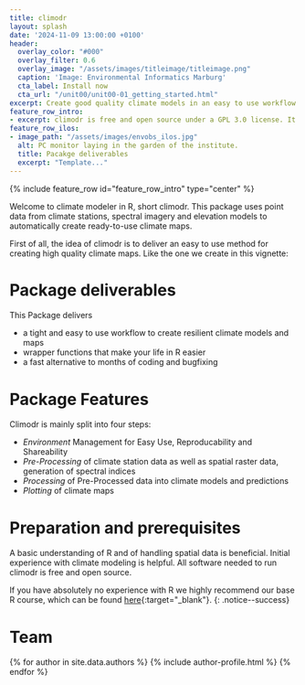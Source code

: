 ```yaml
---
title: climodr
layout: splash
date: '2024-11-09 13:00:00 +0100'
header:
  overlay_color: "#000"
  overlay_filter: 0.6
  overlay_image: "/assets/images/titleimage/titleimage.png"
  caption: 'Image: Environmental Informatics Marburg'
  cta_label: Install now
  cta_url: "/unit00/unit00-01_getting_started.html"
excerpt: Create good quality climate models in an easy to use workflow. Newbie or Expert in climate modelling? This package suits all skill levels. 
feature_row_intro:
- excerpt: climodr is free and open source under a GPL 3.0 license. It's brought to you by the Department of [Physical Geography](https://www.uni-marburg.de/en/fb19/disciplines/physisch){:target="_blank"} at [Marburg University](https://www.uni-marburg.de/en){:target="_blank"}
feature_row_ilos:
- image_path: "/assets/images/envobs_ilos.jpg"
  alt: PC monitor laying in the garden of the institute.
  title: Pacakge deliverables
  excerpt: "Template..."
---
```


 
{% include feature_row id="feature_row_intro" type="center" %}

Welcome to climate modeler in R, short climodr. 
This package uses point data from climate stations, spectral imagery and 
elevation models to automatically create ready-to-use climate maps. 

First of all, the idea of climodr is to deliver an easy to use method for 
creating high quality climate maps. Like the one we create in this vignette:


# Package deliverables

This Package delivers

* a tight and easy to use workflow to create resilient climate models and maps
* wrapper functions that make your life in R easier
* a fast alternative to months of coding and bugfixing


# Package Features

Climodr is mainly split into four steps:

* *Environment* Management for Easy Use, Reproducability and Shareability
* *Pre-Processing* of climate station data as well as spatial raster data, generation of spectral indices
* *Processing* of Pre-Processed data into climate models and predictions 
* *Plotting* of climate maps


# Preparation and prerequisites

A basic understanding of R and of handling spatial data is beneficial. Initial experience with climate modeling is helpful. 
All software needed to run climodr is free and open source.

If you have absolutely no experience with R we highly recommend our base R course, 
which can be found [here](https://geomoer.github.io/moer-base-r/){:target="_blank"}.
{: .notice--success}


# Team

{% for author in site.data.authors %} {% include author-profile.html %}
{% endfor %}


<!--
[Go to Documentations]({{ site.baseurl }}{% link _pages/units.md %}){: .btn .btn--success .btn--large .align-center}
-->


